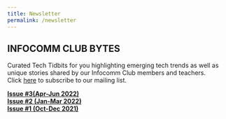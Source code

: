 ```yaml
---
title: Newsletter
permalink: /newsletter
---
```

## **INFOCOMM CLUB BYTES**

Curated Tech Tidbits for you highlighting emerging tech trends as well as unique stories shared by our Infocomm Club members and teachers.\
Click [here](https://form.gov.sg/#!/62834d659b668a0012860c94) to subscribe to our mailing list.

[**Issue #3(Apr-Jun 2022)**](https://go.gov.sg/icmbytes03)\
 [**Issue #2 (Jan-Mar 2022)**](https://go.gov.sg/icmbytes02)\
 [**Issue #1 (Oct-Dec 2021)**](https://go.gov.sg/icmbytes01)